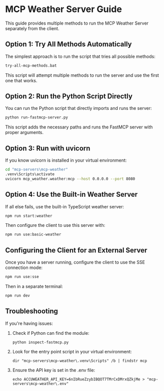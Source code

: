 # MCP Weather Server Guide

This guide provides multiple methods to run the MCP Weather Server separately from the client.

## Option 1: Try All Methods Automatically

The simplest approach is to run the script that tries all possible methods:

```bash
try-all-mcp-methods.bat
```

This script will attempt multiple methods to run the server and use the first one that works.

## Option 2: Run the Python Script Directly

You can run the Python script that directly imports and runs the server:

```bash
python run-fastmcp-server.py
```

This script adds the necessary paths and runs the FastMCP server with proper arguments.

## Option 3: Run with uvicorn

If you know uvicorn is installed in your virtual environment:

```bash
cd "mcp-servers\mcp-weather"
.venv\Scripts\activate
uvicorn mcp_weather.weather:mcp --host 0.0.0.0 --port 8080
```

## Option 4: Use the Built-in Weather Server

If all else fails, use the built-in TypeScript weather server:

```bash
npm run start:weather
```

Then configure the client to use this server with:

```bash
npm run use:basic-weather
```

## Configuring the Client for an External Server

Once you have a server running, configure the client to use the SSE connection mode:

```bash
npm run use:sse
```

Then in a separate terminal:

```bash
npm run dev
```

## Troubleshooting

If you're having issues:

1. Check if Python can find the module:
   ```
   python inspect-fastmcp.py
   ```

2. Look for the entry point script in your virtual environment:
   ```
   dir "mcp-servers\mcp-weather\.venv\Scripts" /b | findstr mcp
   ```

3. Ensure the API key is set in the .env file:
   ```
   echo ACCUWEATHER_API_KEY=6nIbRueZzybIBQOT7TMrCxDMrxQZkjMe > "mcp-servers\mcp-weather\.env"
   ```
